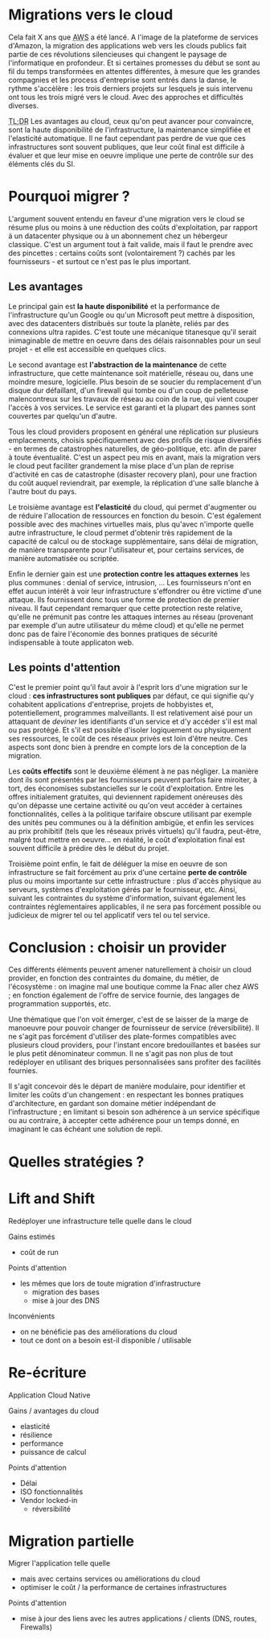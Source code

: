 
# Migrations vers le cloud

Cela fait X ans que <acronym title="Amazon Web Services">AWS</acronym> a été lancé. A l'image de la plateforme de services d'Amazon, la migration des applications web vers les clouds publics fait partie de ces révolutions silencieuses qui changent le paysage de l'informatique en profondeur. Et si certaines promesses du début se sont au fil du temps transformées en attentes différentes, à mesure que les grandes compagnies et les process d'entreprise sont entrés dans la danse, le rythme s'accèlère : les trois derniers projets sur lesquels je suis intervenu ont tous les trois migré vers le cloud. Avec des approches et difficultés diverses.


<acronym title="En résumé... (Too long; Didn't Read)">TL;DR</acronym>
Les avantages au cloud, ceux qu'on peut avancer pour convaincre, sont la haute disponibilité de l'infrastructure, la maintenance simplifiée et l'elasticité automatique. Il ne faut cependant pas perdre de vue que ces infrastructures sont souvent publiques, que leur coût final est difficile à évaluer et que leur mise en oeuvre implique une perte de contrôle sur des éléments clés du SI.

<!--more-->

# Pourquoi migrer ?

L'argument souvent entendu en faveur d'une migration vers le cloud se résume plus ou moins à une réduction des coûts d'exploitation, par rapport à un datacenter physique ou à un abonnement chez un hébergeur classique. C'est un argument tout à fait valide, mais il faut le prendre avec des pincettes : certains coûts sont (volontairement ?) cachés par les fournisseurs - et surtout ce n'est pas le plus important. 

## Les avantages

Le principal gain est __la haute disponibilité__ et la performance de l'infrastructure qu'un Google ou qu'un Microsoft peut mettre à disposition, avec des datacenters distribués sur toute la planète, reliés par des connexions ultra rapides. C'est toute une mécanique titanesque qu'il serait inimaginable de mettre en oeuvre dans des délais raisonnables pour un seul projet - et elle est accessible en quelques clics.

Le second avantage est __l'abstraction de la maintenance__ de cette infrastructure, que cette maintenance soit matérielle, réseau ou, dans une moindre mesure, logicielle. Plus besoin de se soucier du remplacement d'un disque dur défaillant, d'un firewall qui tombe ou d'un coup de pelleteuse malencontreux sur les travaux de réseau au coin de la rue, qui vient couper l'accès à vos services. Le service est garanti et la plupart des pannes sont couvertes par quelqu'un d'autre.

Tous les cloud providers proposent en général une réplication sur plusieurs emplacements, choisis spécifiquement avec des profils de risque diversifiés - en termes de catastrophes naturelles, de géo-politique, etc. afin de parer à toute éventualité. C'est un aspect peu mis en avant, mais la migration vers le cloud peut faciliter grandement la mise place d'un plan de reprise d'activité en cas de catastrophe (disaster recovery plan), pour une fraction du coût auquel reviendrait, par exemple, la réplication d'une salle blanche à l'autre bout du pays.

Le troisième avantage est __l'elasticité__ du cloud, qui permet d'augmenter ou de réduire l'allocation de ressources en fonction du besoin. C'est également possible avec des machines virtuelles mais, plus qu'avec n'importe quelle autre infrastructure, le cloud permet d'obtenir très rapidement de la capacité de calcul ou de stockage supplémentaire, sans délai de migration, de manière transparente pour l'utilisateur et, pour certains services, de manière automatisée ou scriptée.

Enfin le dernier gain est une __protection contre les attaques externes__ les plus communes : denial of service, intrusion, ... Les fournisseurs n'ont en effet aucun intérêt à voir leur infrastructure s'effondrer ou être victime d'une attaque. Ils fournissent donc tous une forme de protection de premier niveau. Il faut cependant remarquer que cette protection reste relative, qu'elle ne prémunit pas contre les attaques internes au réseau (provenant par exemple d'un autre utilisateur du même cloud) et qu'elle ne permet donc pas de faire l'économie des bonnes pratiques de sécurité indispensable à toute applicaton web.

## Les points d'attention 

C'est le premier point qu'il faut avoir à l'esprit lors d'une migration sur le cloud : __ces infrastructures sont publiques__ par défaut, ce qui signifie qu'y cohabitent applications d'entreprise, projets de hobbyistes et, potentiellement, programmes malveillants. Il est relativement aisé pour un attaquant de _deviner_ les identifiants d'un service et d'y accéder s'il est mal ou pas protégé. Et s'il est possible d'isoler logiquement ou physiquement ses ressources, le coût de ces réseaux privés est loin d'être neutre. Ces aspects sont donc bien à prendre en compte lors de la conception de la migration.

Les __coûts effectifs__ sont le deuxième élément à ne pas négliger. La manière dont ils sont présentés par les fournisseurs peuvent parfois faire miroiter, à tort, des économises substancielles sur le coût d'exploitation. Entre les offres initialement gratuites, qui deviennent rapidement onéreuses dès qu'on dépasse une certaine activité ou qu'on veut accéder à certaines fonctionnalités, celles à la politique tarifaire obscure utilisant par exemple des unités peu communes ou à la définition ambigüe, et enfin les services au prix prohibitif (tels que les réseaux privés virtuels) qu'il faudra, peut-être, malgré tout mettre en oeuvre... en réalité, le coût d'exploitation final est souvent difficile à prédire dès le début du projet. 

Troisième point enfin, le fait de déléguer la mise en oeuvre de son infrastructure se fait forcément au prix d'une certaine __perte de contrôle__ plus ou moins importante sur cette infrastructure : plus d'accès physique au serveurs, systèmes d'exploitation gérés par le fournisseur, etc. Ainsi, suivant les contraintes du système d'information, suivant également les contraintes réglementaires applicables, il ne sera pas forcément possible ou judicieux de migrer tel ou tel applicatif vers tel ou tel service.

# Conclusion : choisir un provider

Ces différents éléments peuvent amener naturellement à choisir un cloud provider, en fonction des contraintes du domaine, du métier, de l'écosystème : on imagine mal une boutique comme la Fnac aller chez AWS ; en fonction également de l'offre de service fournie, des langages de programmation supportés, etc.

Une thématique que l'on voit émerger, c'est de se laisser de la marge de manoeuvre pour pouvoir changer de fournisseur de service (réversibilité). Il ne s'agit pas forcément d'utiliser des plate-formes compatibles avec plusieurs cloud providers, pour l'instant encore bredouillantes et basées sur le plus petit dénominateur commun. Il ne s'agit pas non plus de tout redéployer en utilisant des briques personnalisées sans profiter des facilités fournies.

Il s'agit concevoir dès le départ de manière modulaire, pour identifier et limiter les coûts d'un changement : en respectant les bonnes pratiques d'architecture, en gardant son domaine métier indépendant de l'infrastructure ; en limitant si besoin son adhérence à un service spécifique ou au contraire, à accepter cette adhérence pour un temps donné, en imaginant le cas échéant une solution de repli.

# Quelles stratégies ?

# Lift and Shift

Redéployer une infrastructure telle quelle dans le cloud

Gains estimés
- coût de run

Points d'attention
- les mêmes que lors de toute migration d'infrastructure
    - migration des bases
    - mise à jour des DNS

Inconvénients
- on ne bénéficie pas des améliorations du cloud
- tout ce dont on a besoin est-il disponible / utilisable

# Re-écriture 

Application Cloud Native

Gains / avantages du cloud
- elasticité
- résilience
- performance
- puissance de calcul

Points d'attention
- Délai
- ISO fonctionnalités
- Vendor locked-in
    - réversibilité

# Migration partielle

Migrer l'application telle quelle
- mais avec certains services ou améliorations du cloud
- optimiser le coût / la performance de certaines infrastructures

Points d'attention
- mise à jour des liens avec les autres applications / clients (DNS, routes, Firewalls)
